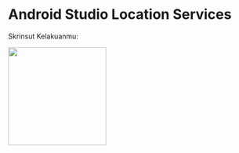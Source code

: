 # Android Studio Location Services

Skrinsut Kelakuanmu:

<img src="https://github.com/user-attachments/assets/f5e300df-fc70-4713-8bab-144987a7cee5" width="200" />
